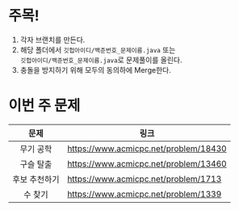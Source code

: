 

# 주목!

1. 각자 브랜치를 만든다.
2. 해당 폴더에서 `깃헙아이디/백준번호_문제이름.java` 또는   
`깃헙아이디/백준번호_문제이름.java`로 문제풀이를 올린다.
3. 충돌을 방지하기 위해 모두의 동의하에 Merge한다.     

# 이번 주 문제


|문제|링크|
|:-----:|-|
|무기 공학| https://www.acmicpc.net/problem/18430|
|구슬 탈출|https://www.acmicpc.net/problem/13460|
|후보 추천하기|https://www.acmicpc.net/problem/1713|
|수 찾기|https://www.acmicpc.net/problem/1339|
